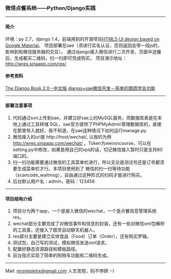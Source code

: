 ### 微信点餐系统——Python/Django实践

------
#### 简介
环境：py 2.7，django 1.4，前端用到的开源项目[HTML5 UI design based on Google Material](https://github.com/Daemonite/material)。
项目部署在sae（须进行实名认证，否则返回会带一段js的，影响到和微信服务器的交互）。
通过django接入微信进行二次开发，页面中选餐后，生成都买二维码，扫一扫即可完成购买。
项目演示地址：http://wres.sinaapp.com/res/
#### 参考资料
[The Django Book 2.0--中文版](http://docs.30c.org/djangobook2/)
[django+sae微信开发－简单的鹦鹉学舌功能](http://ningning.today/2015/02/09/python/django-sae%E5%BE%AE%E4%BF%A1%E5%BC%80%E5%8F%91%EF%BC%8D%E7%AE%80%E5%8D%95%E7%9A%84%E9%B9%A6%E9%B9%89%E5%AD%A6%E8%88%8C%E5%8A%9F%E8%83%BD/)

------

#### 部署注意事项
1. 代码通过svn上传到sae，并建立好sae上的MySQL服务，而数据库表是在本地上通过工具转储 SQL，sae官方提供了PHPMyAdmin管理数据库的，直接在那里导入就好。我不知道，在sae这种情况下如何运行manage.py.
2. 微信接入的url是 http://host/wechat/, 以我的为例 http://wres.sinaapp.com/wechat/ 。Token为weixincourse，可以在setting.py中修改，如果是用自己的vps的话，切记微信接入暂时只是支持80端口的。
3. 扫一扫功能需要通过微信的工具菜单栏进行，所以无论是测试号还是订号都须要生成菜单栏才行。本项目使用到了 微信的扫一扫等待功能（scancode_waitmsg），自由通过这种形式的扫码才能进行购买。
4. 后台默认用户名：admin，密码：123456

------

#### 项目结构介绍
1. 项目分为两个app，一个是接入微信的wechat，一个是点餐信息管理系统res。
2. wechat部分主要完成了对微信事件和信息的封装，还有一些对微信xml包解析的工具类，还接入了图灵自动聊天机器人。
3. res部分主要是建立实体食品（Food）订单（Order），还有购买罗辑。
4. 测试包，自己写的测试，模拟微信发送xml请求。
5. 配置好静态资源路径和模板路径。
6. 前台指示实现了简单的购物车功能和二维码生成。

------

Mail: mrsimpletjx@gmail.com
人生苦短，码不停蹄 :-)
